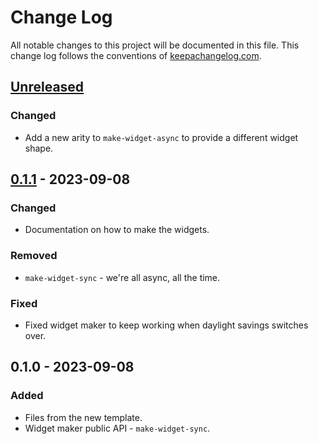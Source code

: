 # Change Log
All notable changes to this project will be documented in this file. This change log follows the conventions of [keepachangelog.com](http://keepachangelog.com/).

## [Unreleased]
### Changed
- Add a new arity to `make-widget-async` to provide a different widget shape.

## [0.1.1] - 2023-09-08
### Changed
- Documentation on how to make the widgets.

### Removed
- `make-widget-sync` - we're all async, all the time.

### Fixed
- Fixed widget maker to keep working when daylight savings switches over.

## 0.1.0 - 2023-09-08
### Added
- Files from the new template.
- Widget maker public API - `make-widget-sync`.

[Unreleased]: https://sourcehost.site/your-name/ticktick-backups/compare/0.1.1...HEAD
[0.1.1]: https://sourcehost.site/your-name/ticktick-backups/compare/0.1.0...0.1.1

